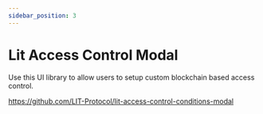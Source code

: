 ```yaml
---
sidebar_position: 3
---
```


# Lit Access Control Modal

Use this UI library to allow users to setup custom blockchain based access control.

https://github.com/LIT-Protocol/lit-access-control-conditions-modal
